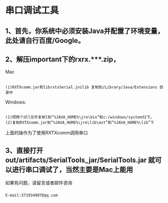 串口调试工具
========

1、首先，你系统中必须安装Java并配置了环境变量，此处请自行百度/Google。
----

2、解压important下的rxrx.***.zip，
-------

Mac
##
    (1)RXTXcomm.jar和librxtxSerial.jnilib 复制到/Library/Java/Extensions 目录中
    
Windows:
##
    (1)把两个dll文件复制l到“%JAVA_HOME%\jre\bin”和c:/windows/system32下。
    (2)复制RXTXcomm.jar到“%JAVA_HOME%\jre\lib\ext”和“%JAVA_HOME%\lib”下


上面的操作为了使用RXTXcomm调用串口
###

3、直接打开out/artifacts/SerialTools_jar/SerialTools.jar 就可以进行串口调试了，当然主要是Mac上能用
----

如果有问题，请留言或者邮件咨询
###
    E-mail:371934907@qq.com